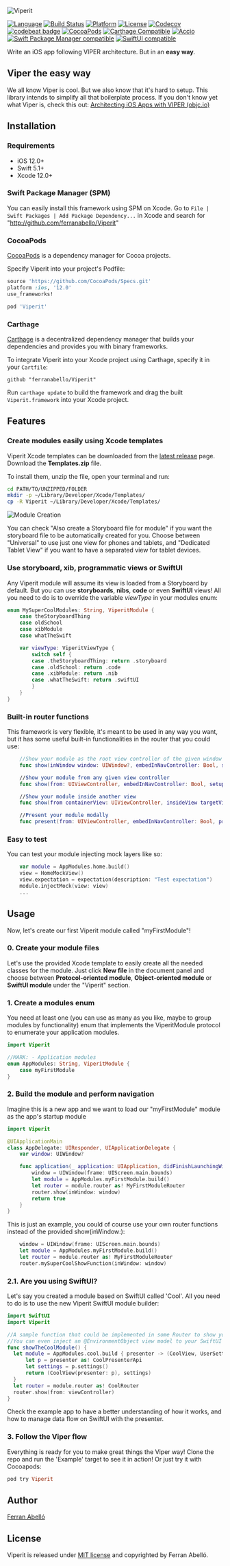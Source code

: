 ![Viperit](/Assets/logo_light.png)

[![Language](https://img.shields.io/badge/swift-5.1-green.svg)](https://swift.org)
[![Build Status](https://travis-ci.org/ferranabello/Viperit.svg?branch=master)](https://travis-ci.org/ferranabello/Viperit)
[![Platform](http://img.shields.io/badge/platform-ios-blue.svg)](https://developer.apple.com/iphone/index.action)
[![License](http://img.shields.io/badge/license-MIT-orange.svg)](http://mit-license.org)
[![Codecov](https://img.shields.io/codecov/c/github/ferranabello/Viperit.svg)](https://codecov.io/gh/ferranabello/Viperit)
[![codebeat badge](https://codebeat.co/badges/17d36823-4e6c-4b45-bad3-746611689636)](https://codebeat.co/projects/github-com-ferranabello-viperit-master)
[![CocoaPods](https://img.shields.io/cocoapods/v/Viperit.svg)](http://github.com/ferranabello/Viperit)
[![Carthage Compatible](https://img.shields.io/badge/Carthage-compatible-4BC51D.svg?style=flat)](https://github.com/Carthage/Carthage)
[![Accio](https://img.shields.io/badge/Accio-supported-0A7CF5.svg?style=flat)](https://github.com/JamitLabs/Accio)
[![Swift Package Manager compatible](https://img.shields.io/badge/Swift%20Package%20Manager-compatible-brightgreen.svg)](https://github.com/apple/swift-package-manager)
[![SwiftUI compatible](https://img.shields.io/badge/SwiftUI-compatible-green.svg)](https://developer.apple.com/xcode/swiftui/)


Write an iOS app following VIPER architecture. But in an **easy way**.


## Viper the easy way
We all know Viper is cool. But we also know that it's hard to setup. This library intends to simplify all that boilerplate process. If you don't know yet what Viper is, check this out: [Architecting iOS Apps with VIPER (objc.io)](https://www.objc.io/issues/13-architecture/viper/)

## Installation

### Requirements

- iOS 12.0+
- Swift 5.1+
- Xcode 12.0+

### Swift Package Manager (SPM)
You can easily install this framework using SPM on Xcode. Go to `File | Swift Packages | Add Package Dependency...` in Xcode and search for "http://github.com/ferranabello/Viperit"

### CocoaPods

[CocoaPods](https://cocoapods.org/) is a dependency manager for Cocoa projects.

Specify Viperit into your project's Podfile:

```ruby
source 'https://github.com/CocoaPods/Specs.git'
platform :ios, '12.0'
use_frameworks!

pod 'Viperit'
```

### Carthage

[Carthage](https://github.com/Carthage/Carthage) is a decentralized dependency manager that builds your dependencies and provides you with binary frameworks.

To integrate Viperit into your Xcode project using Carthage, specify it in your `Cartfile`:

```ogdl
github "ferranabello/Viperit"
```

Run `carthage update` to build the framework and drag the built `Viperit.framework` into your Xcode project.

## Features

### Create modules easily using Xcode templates
Viperit Xcode templates can be downloaded from the [latest release](https://github.com/ferranabello/Viperit/releases) page. Download the **Templates.zip** file.

To install them, unzip the file, open your terminal and run:

```bash
cd PATH/TO/UNZIPPED/FOLDER
mkdir -p ~/Library/Developer/Xcode/Templates/
cp -R Viperit ~/Library/Developer/Xcode/Templates/
```

![Module Creation](/Assets/Instructions/module_creation.gif)

You can check "Also create a Storyboard file for module" if you want the storyboard file to be automatically created for you.
Choose between "Universal" to use just one view for phones and tablets, and "Dedicated Tablet View" if you want to have a separated view for tablet devices.

### Use storyboard, xib, programmatic views or SwiftUI
Any Viperit module will assume its view is loaded from a Storyboard by default. But you can use **storyboards**, **nibs**, **code** or even **SwiftUI** views! All you need to do is to override the variable *viewType* in your modules enum:

```swift
enum MySuperCoolModules: String, ViperitModule {
    case theStoryboardThing  
    case oldSchool
    case xibModule
    case whatTheSwift

    var viewType: ViperitViewType {
        switch self {
        case .theStoryboardThing: return .storyboard
        case .oldSchool: return .code
        case .xibModule: return .nib
        case .whatTheSwift: return .swiftUI
        }
    }
}
```

### Built-in router functions
This framework is very flexible, it's meant to be used in any way you want, but it has some useful built-in functionalities in the router that you could use:
```swift
    //Show your module as the root view controller of the given window
    func show(inWindow window: UIWindow?, embedInNavController: Bool, setupData: Any?, makeKeyAndVisible: Bool)

    //Show your module from any given view controller
    func show(from: UIViewController, embedInNavController: Bool, setupData: Any?)

    //Show your module inside another view
    func show(from containerView: UIViewController, insideView targetView: UIView, setupData: Any?)

    //Present your module modally
    func present(from: UIViewController, embedInNavController: Bool, presentationStyle: UIModalPresentationStyle, transitionStyle: UIModalTransitionStyle, setupData: Any?, completion: (() -> Void)?)
```

### Easy to test
You can test your module injecting mock layers like so:
```swift
    var module = AppModules.home.build()
    view = HomeMockView()
    view.expectation = expectation(description: "Test expectation")
    module.injectMock(view: view)
    ...
```

## Usage
Now, let's create our first Viperit module called "myFirstModule"!

### 0. Create your module files
Let's use the provided Xcode template to easily create all the needed classes for the module. Just click <i class="icon-file"></i> **New file** in the document panel and choose between **Protocol-oriented module**,  **Object-oriented module** or **SwiftUI module** under the "Viperit" section.

### 1. Create a modules enum
You need at least one (you can use as many as you like, maybe to group modules by functionality) enum that implements the ViperitModule protocol to enumerate your application modules.
```swift
import Viperit

//MARK: - Application modules
enum AppModules: String, ViperitModule {
    case myFirstModule
}
```

### 2. Build the module and perform navigation
Imagine this is a new app and we want to load our "myFirstModule" module as the app's startup module
```swift
import Viperit

@UIApplicationMain
class AppDelegate: UIResponder, UIApplicationDelegate {
    var window: UIWindow?

    func application(_ application: UIApplication, didFinishLaunchingWithOptions launchOptions: [UIApplicationLaunchOptionsKey: Any]?) -> Bool {
        window = UIWindow(frame: UIScreen.main.bounds)
        let module = AppModules.myFirstModule.build()
        let router = module.router as! MyFirstModuleRouter
        router.show(inWindow: window)
        return true
    }
}
```
This is just an example, you could of course use your own router functions instead of the provided show(inWindow:):
```swift
    window = UIWindow(frame: UIScreen.main.bounds)
    let module = AppModules.myFirstModule.build()
    let router = module.router as! MyFirstModuleRouter
    router.mySuperCoolShowFunction(inWindow: window)
```

### 2.1. Are you using SwiftUI?
Let's say you created a module based on SwiftUI called 'Cool'.
All you need to do is to use the new Viperit SwiftUI module builder:

```swift
import SwiftUI
import Viperit

//A sample function that could be implemented in some Router to show your Cool SwiftUI module
//You can even inject an @EnvironmentObject view model to your SwiftUI view.
func showTheCoolModule() {
  let module = AppModules.cool.build { presenter -> (CoolView, UserSettings) in
      let p = presenter as! CoolPresenterApi
      let settings = p.settings()
      return (CoolView(presenter: p), settings)
  }
  let router = module.router as! CoolRouter
  router.show(from: viewController)
}
```

Check the example app to have a better understanding of how it works, and how to manage data flow on SwiftUI with the presenter.

### 3. Follow the Viper flow
Everything is ready for you to make great things the Viper way!
Clone the repo and run the 'Example' target to see it in action! Or just try it with Cocoapods:
```ruby
pod try Viperit
```

## Author

[Ferran Abelló](https://www.github.com/ferranabello "Ferran Abelló Github")

## License

Viperit is released under [MIT license](https://raw.githubusercontent.com/ferranabello/viperit/master/LICENSE) and copyrighted by Ferran Abelló.
